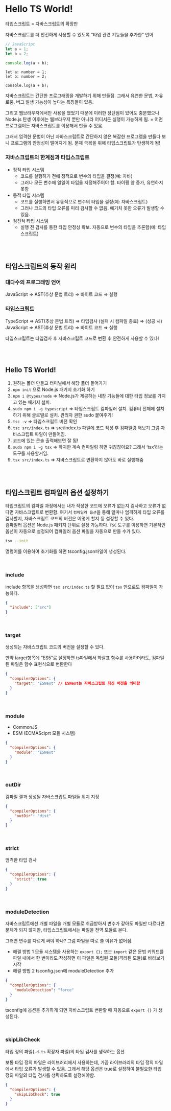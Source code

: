 # Hello TS World!

타입스크립트 = 자바스크립트의 확장판

자바스크립트를 더 안전하게 사용할 수 있도록 “타입 관련 기능들을 추가한” 언어

```jsx
// JavaScript
let a = 1;
let b = 2;

console.log(a + b);
```

```tsx
let a: number = 1;
let b: number = 2;

console.log(a + b);
```

자바스크립트는 간단한 프로그래밍을 개발하기 위해 만들짐. 그래서 유연한 문법, 자유로움, 버그 발생 가능성이 높다는 특징들이 있음.

그리고 웹브라우저에서만 사용을 했었기 때문에 이러한 장단점이 있어도 충분했으나 Node.js 탄생 이후에는 웹브라우저 뿐만 아니라 어디서든 실행이 가능하게 됨. = 어떤 프로그램이든 자바스크립트를 이용해서 만들 수 있음.

그래서 엄격한 문법이 아닌 자바스크립트로 간단하지 않은 복잡한 프로그램을 만들다 보니 프로그램의 안정성이 떨어지게 됨. 문제 극복을 위해 타입스크립트가 탄생하게 됨!

### 자바스크립트의 한계점과 타입스크립트

- 정적 타입 시스템
  - 코드를 실행하기 전에 정적으로 변수의 타입을 결정(예: 자바)
  - 그러나 모든 변수에 일일이 타입을 지정해주어야 함. 타이핑 양 증가, 유연하지 못함
- 동적 타입 시스템
  - 코드를 실행하면서 유동적으로 변수의 타입을 결정(예: 자바스크립트)
  - 그러나 코드의 타입 오류를 미리 검사할 수 없음. 예기치 못한 오류가 발생할 수 있음.
- 점진적 타입 시스템
  - 실행 전 검사를 통한 타입 안정성 확보. 자동으로 변수의 타입을 추론함(예: 타입스크립트)

<br />
<br />

## 타입스크립트의 동작 원리

### 대다수의 프로그래밍 언어

JavaScript ⇒ AST(추상 문법 트리) ⇒ 바이트 코드 ⇒ 실행

### 타입스크립트

TypeScript ⇒ AST(추상 문법 트리) ⇒ 타입검사 (실패 시 컴파일 종료) ⇒ (성공 시) JavaScript ⇒ AST(추상 문법 트리) ⇒ 바이트 코드 ⇒ 실행

타입스크립트는 타입검사 후 자바스크립트 코드로 변환 후 안전하게 사용할 수 있다!

<br />
<br />

## Hello TS World!

1. 원하는 폴더 만들고 터미널에서 해당 폴더 들어가기
2. `npm init` 으로 Node.js 패키지 초기화 하기
3. `npm i @types/node`
   ⇒ Node.js가 제공하는 내장 기능들에 대한 타입 정보를 가지고 있는 패키지 설치.
4. `sudo npm i -g typescript`
   ⇒ 타입스크립트 컴파일러 설치. 컴퓨터 전체에 설치하기 위해 글로벌로 설치. 관리자 권한 sudo 붙여주기!
5. `tsc -v` ⇒ 타입스크립트 버전 확인
6. `tsc src/index.ts` ⇒ src/index.ts 파일에 코드 작성 후 컴파일링 해보기
   그럼 자바스크립트 파일이 만들어짐.
7. 코드에 있는 콘솔 출력해보면 잘 됨!
8. `sudo npm i -g tsx` ⇒ 하지만 계속 컴파일링 하면 귀찮잖아요? 그래서 ‘tsx’라는 도구를 사용할거임.
9. `tsx src/index.ts` ⇒ 자바스크립트로 변환하지 않아도 바로 실행해줌

<br />
<br />

## 타입스크립트 컴파일러 옵션 설정하기

타입크립트의 컴파일 과정에서는 내가 작성한 코드에 오류가 없는지 검사하고 오류가 없다면 자바스크립트로 변환함. 여기서 `컴파일러 옵션`을 통해 얼마나 엄격하게 타입 오류를 검사할지, 자바스크립트 코드의 버전은 어떻게 할지 등 설정할 수 있다.  
컴파일러 옵션은 Node.js 패키지 단위로 설정 가능하다. `TSC` 도구를 이용하면 기본적인 옵션이 자동으로 설정되어 컴파일러 옵션 파일을 자동으로 만들 수가 있다.

```bash
tsx --init
```

명령어를 이용하여 초기화를 하면 tsconfig.json파일이 생성된다.

<br />

### include

include 항목을 생성하면 `tsx src/index.ts` 할 필요 없이 `tsx` 만으로도 컴파일이 가능하다.

```json
{
  "include": ["src"]
}
```

<br />

### target

생성되는 자바스크립트 코드의 버전을 설정할 수 있다.

만약 target항목에 “ES5”로 설정하면 ts파일에서 화살표 함수를 사용하더라도, 컴파일된 파일은 함수 표현식으로 변환한다

```json
{
  "compilerOptions": {
    "target": "ESNext" // ESNext는 자바스크립트 최신 버전을 의미함
  }
}
```

<br />

### module

- CommonJS
- ESM (ECMASciprt 모듈 시스템)

```json
{
  "compilerOptions": {
    "module": "ESNext"
  }
}
```

<br />

### outDir

컴파일 결과 생성될 자바스크립트 파일들 위치 지정

```json
{
  "compilerOptions": {
    "outDir": "dist"
  }
}
```

<br />

### strict

엄격한 타입 검사

```json
{
  "compilerOptions": {
    "strict": true
  }
}
```

<br />

### moduleDetection

자바스크립트에선 개별 파일을 개별 모듈로 취급받아서 변수가 같아도 파일만 다르다면 문제가 되지 않지만, 타입스크립트에서는 파일을 전역 모듈로 본다.

그러면 변수를 다르게 써야 하나? 그럼 파일을 따로 쓸 이유가 없어짐.

- 해결 방법 1
  모듈 시스템을 사용하는 `export {};` 또는 `import` 같은 문법 키워드를 파일 내에서 한 번이라도 작성하면 이 파일은 독립된 모듈(격리된 모듈)로 바라보기 시작
- 해결 방법 2
  tsconfig.json에 moduleDetection 추가

```json
{
  "compilerOptions": {
    "moduleDetection": "force"
  }
}
```

tsconfig에 옵션을 추가하게 되면 자바스크립트 변환할 때 자동으로 `export {}` 가 생성된다.

<br />

### skipLibCheck

타입 정의 파일(`.d.ts` 확장자 파일)의 타입 검사를 생략하는 옵션

보통 타입 정의 파일은 라이브러리에서 사용하는데, 가끔 라이브러리의 타입 정의 파일에서 타입 오류가 발생할 수 있음. 그래서 해당 옵션은 true로 설정하여 불필요한 타입 정의 파일의 타입 검사를 생략하도록 설정해야함.

```json
{
  "compilerOptions": {
    "skipLibCheck": true
  }
}
```
